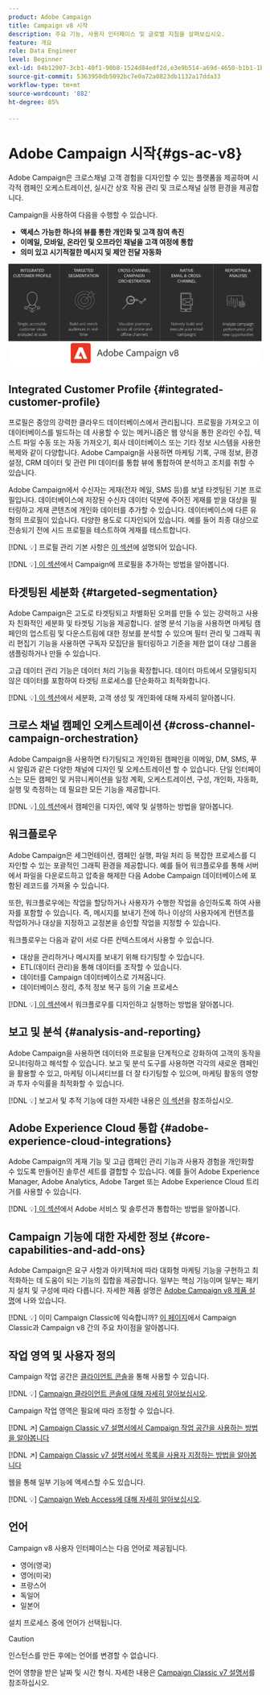 ```yaml
---
product: Adobe Campaign
title: Campaign v8 시작
description: 주요 기능, 사용자 인터페이스 및 글로벌 지침을 살펴보십시오.
feature: 개요
role: Data Engineer
level: Beginner
exl-id: 04b12907-3cb1-40f1-90b8-1524d84edf2d,e3e9b514-a69d-4650-b1b1-1b76b4f3d63f
source-git-commit: 5363950db5092bc7e0a72a0823db1132a17dda33
workflow-type: tm+mt
source-wordcount: '882'
ht-degree: 85%

---
```


# Adobe Campaign 시작{#gs-ac-v8}

Adobe Campaign은 크로스채널 고객 경험을 디자인할 수 있는 플랫폼을 제공하며 시각적 캠페인 오케스트레이션, 실시간 상호 작용 관리 및 크로스채널 실행 환경을 제공합니다.

Campaign을 사용하여 다음을 수행할 수 있습니다.

* **액세스 가능한 하나의 뷰를 통한 개인화 및 고객 참여 촉진**
* **이메일, 모바일, 온라인 및 오프라인 채널을 고객 여정에 통합**
* **의미 있고 시기적절한 메시지 및 제안 전달 자동화**

![](assets/ac-capabilities.png)

## Integrated Customer Profile {#integrated-customer-profile}

프로필은 중앙의 강력한 클라우드 데이터베이스에서 관리됩니다. 프로필을 가져오고 이 데이터베이스를 빌드하는 데 사용할 수 있는 메커니즘은 웹 양식을 통한 온라인 수집, 텍스트 파일 수동 또는 자동 가져오기, 회사 데이터베이스 또는 기타 정보 시스템을 사용한 복제와 같이 다양합니다. Adobe Campaign을 사용하면 마케팅 기록, 구매 정보, 환경 설정, CRM 데이터 및 관련 PII 데이터를 통합 뷰에 통합하여 분석하고 조치를 취할 수 있습니다.

Adobe Campaign에서 수신자는 게재(전자 메일, SMS 등)를 보낼 타겟팅된 기본 프로필입니다. 데이터베이스에 저장된 수신자 데이터 덕분에 주어진 게재를 받을 대상을 필터링하고 게재 콘텐츠에 개인화 데이터를 추가할 수 있습니다. 데이터베이스에 다른 유형의 프로필이 있습니다. 다양한 용도로 디자인되어 있습니다. 예를 들어 최종 대상으로 전송되기 전에 시드 프로필을 테스트하여 게재를 테스트합니다.

[!DNL :bulb:] 프로필 관리 기본 사항은 [이 섹션](audiences.md)에 설명되어 있습니다.

[!DNL :bulb:][ 이 섹션](import.md)에서 Campaign에 프로필을 추가하는 방법을 알아봅니다.

## 타겟팅된 세분화 {#targeted-segmentation}

Adobe Campaign은 고도로 타겟팅되고 차별화된 오퍼를 만들 수 있는 강력하고 사용자 친화적인 세분화 및 타겟팅 기능을 제공합니다. 설명 분석 기능을 사용하면 마케팅 캠페인의 업스트림 및 다운스트림에 대한 정보를 분석할 수 있으며 필터 관리 및 그래픽 쿼리 편집기 기능을 사용하면 구독자 모집단을 필터링하고 기준을 제한 없이 대상 그룹을 샘플링하거나 만들 수 있습니다.

고급 데이터 관리 기능은 데이터 처리 기능을 확장합니다. 데이터 마트에서 모델링되지 않은 데이터를 포함하여 타겟팅 프로세스를 단순화하고 최적화합니다.

[!DNL :bulb:][ 이 섹션](audiences.md)에서 세분화, 고객 생성 및 개인화에 대해 자세히 알아봅니다.

## 크로스 채널 캠페인 오케스트레이션 {#cross-channel-campaign-orchestration}

Adobe Campaign을 사용하면 타기팅되고 개인화된 캠페인을 이메일, DM, SMS, 푸시 알림과 같은 다양한 채널에 디자인 및 오케스트레이션 할 수 있습니다. 단일 인터페이스는 모든 캠페인 및 커뮤니케이션을 일정 계획, 오케스트레이션, 구성, 개인화, 자동화, 실행 및 측정하는 데 필요한 모든 기능을 제공합니다.

[!DNL :bulb:][ 이 섹션](campaigns.md)에서 캠페인을 디자인, 예약 및 실행하는 방법을 알아봅니다.

## 워크플로우

Adobe Campaign은 세그먼테이션, 캠페인 실행, 파일 처리 등 복잡한 프로세스를 디자인할 수 있는 포괄적인 그래픽 환경을 제공합니다. 예를 들어 워크플로우를 통해 서버에서 파일을 다운로드하고 압축을 해제한 다음 Adobe Campaign 데이터베이스에 포함된 레코드를 가져올 수 있습니다.

또한, 워크플로우에는 작업을 할당하거나 사용자가 수행한 작업을 승인하도록 하여 사용자를 포함할 수 있습니다. 즉, 메시지를 보내기 전에 하나 이상의 사용자에게 컨텐츠를 작업하거나 대상을 지정하고 교정본을 승인할 작업을 지정할 수 있습니다.

워크플로우는 다음과 같이 서로 다른 컨텍스트에서 사용할 수 있습니다.

* 대상을 관리하거나 메시지를 보내기 위해 타기팅할 수 있습니다.
* ETL(데이터 관리)을 통해 데이터를 조작할 수 있습니다.
* 데이터를 Campaign 데이터베이스로 가져옵니다.
* 데이터베이스 정리, 추적 정보 복구 등의 기술 프로세스

[!DNL :bulb:][ 이 섹션](../config/workflows.md)에서 워크플로우를 디자인하고 실행하는 방법을 알아봅니다.

## 보고 및 분석 {#analysis-and-reporting}

Adobe Campaign을 사용하면 데이터와 프로필을 단계적으로 강화하여 고객의 동작을 모니터링하고 해석할 수 있습니다. 보고 및 분석 도구를 사용하면 각각의 새로운 캠페인을 활용할 수 있고, 마케팅 이니셔티브를 더 잘 타기팅할 수 있으며, 마케팅 활동의 영향과 투자 수익률을 최적화할 수 있습니다.

[!DNL :bulb:] 보고서 및 추적 기능에 대한 자세한 내용은  [이 섹션](reporting.md)을 참조하십시오.

## Adobe Experience Cloud 통합 {#adobe-experience-cloud-integrations}

Adobe Campaign의 게재 기능 및 고급 캠페인 관리 기능과 사용자 경험을 개인화할 수 있도록 만들어진 솔루션 세트를 결합할 수 있습니다. 예를 들어 Adobe Experience Manager, Adobe Analytics, Adobe Target 또는 Adobe Experience Cloud 트리거를 사용할 수 있습니다.

[!DNL :bulb:][ 이 섹션](../connect/integration.md)에서 Adobe 서비스 및 솔루션과 통합하는 방법을 알아봅니다.

## Campaign 기능에 대한 자세한 정보 {#core-capabilities-and-add-ons}

Adobe Campaign은 요구 사항과 아키텍처에 따라 대화형 마케팅 기능을 구현하고 최적화하는 데 도움이 되는 기능의 집합을 제공합니다. 일부는 핵심 기능이며 일부는 패키지 설치 및 구성에 따라 다릅니다. 자세한 제품 설명은 [Adobe Campaign v8 제품 설명](https://helpx.adobe.com/kr/legal/product-descriptions/adobe-campaign-classic---product-description.html)에 나와 있습니다.

[!DNL :bulb:] 이미 Campaign Classic에 익숙합니까? [이 페이지](capability-matrix.md)에서 Campaign Classic과 Campaign v8 간의 주요 차이점을 알아봅니다.

## 작업 영역 및 사용자 정의

Campaign 작업 공간은 [클라이언트 콘솔](../dev/general-architecture.md)을 통해 사용할 수 있습니다.

[!DNL :bulb:] [Campaign 클라이언트 콘솔에 대해 자세히 알아보십시오](../start/connect.md).

Campaign 작업 영역은 필요에 따라 조정할 수 있습니다.

[!DNL :arrow_upper_right:]   [Campaign Classic v7 설명서에서 Campaign 작업 공간을 사용하는 방법을 알아봅니다](https://experienceleague.adobe.com/docs/campaign-classic/using/getting-started/starting-with-adobe-campaign/campaign-workspace/adobe-campaign-workspace.html?lang=ko)

[!DNL :arrow_upper_right:]   [Campaign Classic v7 설명서에서 목록을 사용자 지정하는 방법을 알아봅니다](https://experienceleague.adobe.com/docs/campaign-classic/using/getting-started/starting-with-adobe-campaign/campaign-workspace/adobe-campaign-ui-lists.html?lang=ko)

웹을 통해 일부 기능에 액세스할 수도 있습니다.

[!DNL :bulb:] [Campaign Web Access에 대해 자세히 알아보십시오](../start/connect.md#web-access).


## 언어

Campaign v8 사용자 인터페이스는 다음 언어로 제공됩니다.

* 영어(영국)
* 영어(미국)
* 프랑스어
* 독일어
* 일본어

설치 프로세스 중에 언어가 선택됩니다.

>[!CAUTION]
>
>인스턴스를 만든 후에는 언어를 변경할 수 없습니다.

언어 영향을 받은 날짜 및 시간 형식. 자세한 내용은 [Campaign Classic v7 설명서](https://experienceleague.adobe.com/docs/campaign-classic/using/getting-started/starting-with-adobe-campaign/campaign-workspace/adobe-campaign-workspace.html?lang=en#date-and-time)를 참조하십시오.

